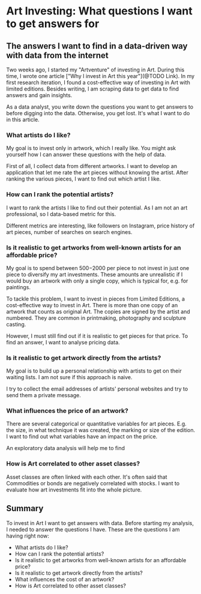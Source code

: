 # Art Investing: What questions I want to get answers for

## The answers I want to find in a data-driven way with data from the internet

Two weeks ago, I started my "Artventure" of investing in Art. During this time, I wrote one article ["Why I invest in Art this year"](@TODO Link). In my first research iteration, I found a cost-effective way of investing in Art with limited editions. Besides writing, I am scraping data to get data to find answers and gain insights.

As a data analyst, you write down the questions you want to get answers to before digging into the data. Otherwise, you get lost. It's what I want to do in this article.

### What artists do I like?

My goal is to invest only in artwork, which I really like. You might ask yourself how I can answer these questions with the help of data.

First of all, I collect data from different artworks. I want to develop an application that let me rate the art pieces without knowing the artist. After ranking the various pieces, I want to find out which artist I like.

### How can I rank the potential artists?

I want to rank the artists I like to find out their potential. As I am not an art professional, so I data-based metric for this.

Different metrics are interesting, like followers on Instagram, price history of art pieces, number of searches on search engines.

### Is it realistic to get artworks from well-known artists for an affordable price?

My goal is to spend between $500-$2000 per piece to not invest in just one piece to diversify my art investments. These amounts are unrealistic if I would buy an artwork with only a single copy, which is typical for, e.g. for paintings.

To tackle this problem, I want to invest in pieces from Limited Editions, a cost-effective way to invest in Art. There is more than one copy of an artwork that counts as original Art. The copies are signed by the artist and numbered. They are common in printmaking, photography and sculpture casting.

However, I must still find out if it is realistic to get pieces for that price. To find an answer, I want to analyse pricing data.

### Is it realistic to get artwork directly from the artists?

My goal is to build up a personal relationship with artists to get on their waiting lists. I am not sure if this approach is naive.

I try to collect the email addresses of artists' personal websites and try to send them a private message.

### What influences the price of an artwork?

There are several categorical or quantitative variables for art pieces. E.g. the size, in what technique it was created, the marking or size of the edition. I want to find out what variables have an impact on the price.

An exploratory data analysis will help me to find

### How is Art correlated to other asset classes?

Asset classes are often linked with each other. It's often said that Commodities or bonds are negatively correlated with stocks. I want to evaluate how art investments fit into the whole picture.

## Summary

To invest in Art I want to get answers with data. Before starting my analysis, I needed to answer the questions I have. These are the questions I am having right now:

- What artists do I like?
- How can I rank the potential artists?
- Is it realistic to get artworks from well-known artists for an affordable price?
- Is it realistic to get artwork directly from the artists?
- What influences the cost of an artwork?
- How is Art correlated to other asset classes?
